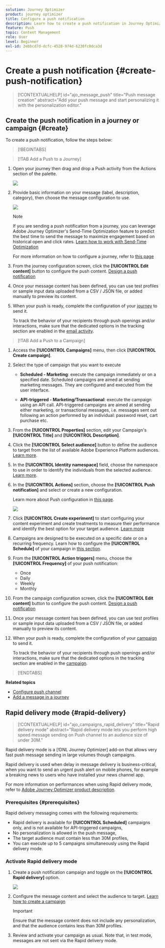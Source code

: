 ```yaml
---
solution: Journey Optimizer
product: journey optimizer
title: Configure a push notification
description: Learn how to create a push notification in Journey Optimizer
feature: Push
topic: Content Management
role: User
level: Beginner
exl-id: 2ebbcd7d-dcfc-4528-974d-6230fc0dca3d
---
```

# Create a push notification {#create-push-notification}

>[!CONTEXTUALHELP]
>id="ajo_message_push"
>title="Push message creation"
>abstract="Add your push message and start personalizing it with the personalization editor."

## Create the push notification in a journey or campaign {#create}

To create a push notification, follow the steps below:

>[!BEGINTABS]

>[!TAB Add a Push to a Journey]

1. Open your journey then drag and drop a Push activity from the Actions section of the palette.

    ![](assets/push_create_1.png)

1. Provide basic information on your message (label, description, category), then choose the message configuration to use.

    ![](assets/push_create_2.png)

    >[!NOTE]
    >
    >If you are sending a push notification from a journey, you can leverage Adobe Journey Optimizer's Send-Time Optimization feature to predict the best time to send the message to maximize engagement based on historical open and click rates. [Learn how to work with Send-Time Optimization](../building-journeys/send-time-optimization.md)  

    For more information on how to configure a journey, refer to [this page](../building-journeys/journey-gs.md)

1. From the journey configuration screen, click the **[!UICONTROL Edit content]** button to configure the push content. [Design a push notification](design-push.md)

1. Once your message content has been defined, you can use test profiles or sample input data uploaded from a CSV / JSON file, or added manually to preview its content.

1. When your push is ready, complete the configuration of your [journey](../building-journeys/journey-gs.md) to send it.

    To track the behavior of your recipients through push openings and/or interactions, make sure that the dedicated options in the tracking section are enabled in the [email activity](../building-journeys/journeys-message.md).

>[!TAB Add a Push to a Campaign]

1. Access the **[!UICONTROL Campaigns]** menu, then click **[!UICONTROL Create campaign]**.

1. Select the type of campaign that you want to execute

    * **Scheduled - Marketing**: execute the campaign immediately or on a specified date. Scheduled campaigns are aimed at sending marketing messages. They are configured and executed from the user interface.

    * **API-triggered - Marketing/Transactional**: execute the campaign using an API call. API-triggered campaigns are aimed at sending either marketing, or transactional messages, i.e. messages sent out following an action performed by an individual: password reset, cart purchase etc.

1. From the **[!UICONTROL Properties]** section, edit your Campaign's **[!UICONTROL Title]** and **[!UICONTROL Description]**.

1. Click the **[!UICONTROL Select audience]** button to define the audience to target from the list of available Adobe Experience Platform audiences. [Learn more](../audience/about-audiences.md).

1. In the **[!UICONTROL Identity namespace]** field, choose the namespace to use in order to identify the individuals from the selected audience. [Learn more](../event/about-creating.md#select-the-namespace).

1. In the **[!UICONTROL Actions]** section, choose the **[!UICONTROL Push notification]** and select or create a new configuration.

    Learn more about Push configuration in [this page](push-configuration.md).

    ![](assets/push_create_3.png)

1. Click **[!UICONTROL Create experiment]** to start configuring your content experiment and create treatments to measure their performance and identify the best option for your target audience. [Learn more](../content-management/content-experiment.md)

1. Campaigns are designed to be executed on a specific date or on a recurring frequency. Learn how to configure the **[!UICONTROL Schedule]** of your campaign in [this section](../campaigns/create-campaign.md#schedule). 

1. From the **[!UICONTROL Action triggers]** menu, choose the **[!UICONTROL Frequency]** of your push notification:

    * Once
    * Daily
    * Weekly
    * Monthly

1. From the campaign configuration screen, click the **[!UICONTROL Edit content]** button to configure the push content. [Design a push notification](design-push.md)

1. Once your message content has been defined, you can use test profiles or sample input data uploaded from a CSV / JSON file, or added manually to preview its content.

1. When your push is ready, complete the configuration of your [campaign](../campaigns/create-campaign.md) to send it.

    To track the behavior of your recipients through push openings and/or interactions, make sure that the dedicated options in the tracking section are enabled in the [campaign](../campaigns/create-campaign.md).

>[!ENDTABS]

**Related topics**

* [Configure push channel](push-gs.md)
* [Add a message in a journey](../building-journeys/journeys-message.md)

## Rapid delivery mode {#rapid-delivery}

>[!CONTEXTUALHELP]
>id="ajo_campaigns_rapid_delivery"
>title="Rapid delivery mode"
>abstract="Rapid delivery mode lets you perform high speed message sending on Push channel to an audience size of under 30M."

Rapid delivery mode is a [!DNL Journey Optimizer] add-on that allows very fast push message sending in large volumes though campaigns.

Rapid delivery is used when delay in message delivery is business-critical, when you want to send an urgent push alert on mobile phones, for example a breaking news to users who have installed your news channel app.

For more information on performances when using Rapid delivery mode, refer to [Adobe Journey Optimizer product description](https://helpx.adobe.com/legal/product-descriptions/adobe-journey-optimizer.html).

### Prerequisites {#prerequisites}

Rapid delivery messaging comes with the following requirements:

* Rapid delivery is available for **[!UICONTROL Scheduled]** campaigns only, and is not available for API-triggered campaigns,
* No personalization is allowed in the push message,
* The target audience must contain less than 30M profiles,
* You can execute up to 5 campaigns simultaneously using the Rapid delivery mode.

### Activate Rapid delivery mode

1. Create a push notification campaign and toggle on the **[!UICONTROL Rapid delivery]** option.

    ![](assets/create-campaign-burst.png)

1. Configure the message content and select the audience to target. [Learn how to create a campaign](#create)
    
    >[!IMPORTANT]
    >
    >Ensure that the message content does not include any personalization, and that the audience contains less than 30M profiles.

1. Review and activate your campaign as usual. Note that, in test mode, messages are not sent via the Rapid delivery mode.